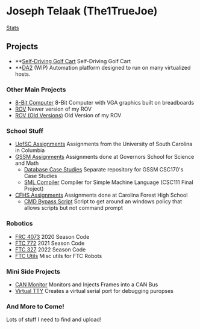 # Joseph Telaak (The1TrueJoe)

<!--
Hello! My name is Joseph Telaak and I am an extremely passionate computer and circuit enthusiast. I've worked on projects ranging from an 8-Bit Computer to a botnet. My favorite niche of computer science/engineering can probably be summed up as "Systems Architecture." I enjoy working with [hardware](https://github.com/The1TrueJoe/8Bit-Computer), programming at a [low level](https://github.com/The1TrueJoe/8Bit-Computer), designing network architecture, building [software systems](https://github.com/DA2Botnet), and building [robot control systems](https://github.com/The1TrueJoe/ROV). All of my projects and networking shenanigans are done ethically. I try not to be a menace to my school's IT department anymore unless I have permission (it has almost gotten me into some trouble before).
-->

[Stats](https://github.com/The1TrueJoe/The1TrueJoe/blob/main/STATS.md)

## Projects

- **[Self-Driving Golf Cart](https://github.com/AutoGolfCart) Self-Driving Golf Cart
- **[DA2](https://github.com/DA2Botnet) (WIP) Automation platform designed to run on many virtualized hosts.

### Other Main Projects

- [8-Bit Computer](https://github.com/The1TrueJoe/8Bit-Computer) 8-Bit Computer with VGA graphics built on breadboards
- [ROV](https://github.com/The1TrueJoe/ROV) Newer version of my ROV
- [ROV (Old Versions)](https://github.com/The1TrueJoe/ROV-OLD) Old Version of my ROV

### School Stuff

- [UofSC Assignments](https://github.com/The1TrueJoe/UofSC-Assignments) Assignments from the University of South Carolina in Columbia
- [GSSM Assignments](https://github.com/The1TrueJoe/SCGSSM-Assignments) Assignments done at Governors School for Science and Math
  - [Database Case Studies](https://github.com/The1TrueJoe/Database-Case-Studies) Separate repository for GSSM CSC170's Case Studies
  - [SML Compiler](https://github.com/The1TrueJoe/SCGSSM-Assignments/tree/main/CSC111/SML) Compiler for Simple Machine Language (CSC111 Final Project)
- [CFHS Assignments](https://github.com/The1TrueJoe/CFHS-Assignments) Assignments done at Carolina Forest High School
  - [CMD Bypass Script](https://github.com/The1TrueJoe/CMD-Bypass) Script to get around an windows policy that allows scripts but not command prompt

### Robotics

- [FRC 4073](https://github.com/RoboKatz-4073/FRC-2020-Season) 2020 Season Code
- [FTC 772](https://github.com/FTC-Team-772/2021-Season) 2021 Season Code
- [FTC 327](https://github.com/FTC-Team-327/2022-Season) 2022 Season Code
- [FTC Utils](https://github.com/The1TrueJoe/FTCUtils) Misc utils for FTC Robots

### Mini Side Projects

- [CAN Monitor](https://github.com/The1TrueJoe/CAN-Monitor) Monitors and Injects Frames into a CAN Bus
- [Virtual TTY](https://github.com/The1TrueJoe/VirtualTTY-Echo) Creates a virtual serial port for debugging puropses

### And More to Come! 
Lots of stuff I need to find and upload!

<!--
<br>

<h3 align="left">Languages and Tools:</h3>
<p align="left"> 
<a href="https://www.java.com" target="_blank" rel="noreferrer"> <img src="https://raw.githubusercontent.com/devicons/devicon/master/icons/java/java-original.svg" alt="java" width="40" height="40"/> </a> <a href="https://www.w3schools.com/cpp/" target="_blank" rel="noreferrer"> <img src="https://raw.githubusercontent.com/devicons/devicon/master/icons/cplusplus/cplusplus-original.svg" alt="cplusplus" width="40" height="40"/> </a> <a href="https://www.python.org" target="_blank" rel="noreferrer"> <img src="https://raw.githubusercontent.com/devicons/devicon/master/icons/python/python-original.svg" alt="python" width="40" height="40"/> </a> <a href="https://arduino.cc" target="_blank" rel="noreferrer"> <img src="https://raw.githubusercontent.com/devicons/devicon/2ae2a900d2f041da66e950e4d48052658d850630/icons/arduino/arduino-original.svg" alt="arduino" width="40" height="40"/> </a> <a href="https://www.mathworks.com/" target="_blank" rel="noreferrer"> <img src="https://upload.wikimedia.org/wikipedia/commons/2/21/Matlab_Logo.png" alt="matlab" width="40" height="40"/> </a> <a href="https://www.mysql.com/" target="_blank" rel="noreferrer"> <img src="https://raw.githubusercontent.com/devicons/devicon/master/icons/mysql/mysql-original-wordmark.svg" alt="mysql" width="40" height="40"/> </a> <a href="https://nodejs.org" target="_blank" rel="noreferrer"> <img src="https://raw.githubusercontent.com/devicons/devicon/master/icons/nodejs/nodejs-original-wordmark.svg" alt="nodejs" width="40" height="40"/> </a> 
  
  
  <a href="https://p4.org/" target="_blank" rel="noreferrer"> <img src="https://upload.wikimedia.org/wikipedia/commons/1/12/P4-programming-language-logo.png" alt="p4" width="40" height="40"/> </a> <a href="https://cisco.com/" target="_blank" rel="noreferrer"> <img src="https://upload.wikimedia.org/wikipedia/commons/thumb/6/64/Cisco_logo.svg/1024px-Cisco_logo.svg.png" alt="cisco" width="60" height="40"/> </a> <a href="https://vmware.com/" target="_blank" rel="noreferrer"> <img src="https://upload.wikimedia.org/wikipedia/commons/2/2e/VMware-vSphere-7.jpg" alt="vsphere" width="50" height="40"/> </a> <a href="https://git-scm.com/" target="_blank" rel="noreferrer"> <img src="https://www.vectorlogo.zone/logos/git-scm/git-scm-icon.svg" alt="git" width="40" height="40"/> </a> <a href="https://www.linux.org/" target="_blank" rel="noreferrer"> <img src="https://raw.githubusercontent.com/devicons/devicon/master/icons/linux/linux-original.svg" alt="linux" width="40" height="40"/> </a> <a href="https://www.docker.com/" target="_blank" rel="noreferrer"> <img src="https://raw.githubusercontent.com/devicons/devicon/master/icons/docker/docker-original-wordmark.svg" alt="docker" width="40" height="40"/> </a> 
  
</p>


### Accurate Information

<p align="left"> 
  Totally not botted visitor count<br>
  <img src="https://profile-counter.glitch.me/The1TrueJoe/count.svg" />
</p>

-->

<!-- https://simpleicons.org/ -->


<!--
**The1TrueJoe/The1TrueJoe** is a ✨ _special_ ✨ repository because its `README.md` (this file) appears on your GitHub profile.

Here are some ideas to get you started:

- 🔭 I’m currently working on ...
- 🌱 I’m currently learning ...
- 👯 I’m looking to collaborate on ...
- 🤔 I’m looking for help with ...
- 💬 Ask me about ...
- 📫 How to reach me: ...
- 😄 Pronouns: ...
- ⚡ Fun fact: ...
-->
